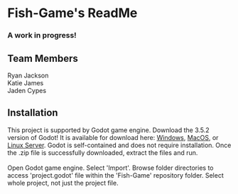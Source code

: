 # Fish-Game's ReadMe
### A work in progress!
## Team Members
Ryan Jackson<br>
Katie James<br>
Jaden Cypes<br>
## Installation
This project is supported by Godot game engine. Download the 3.5.2 version of Godot!
It is available for download here: [Windows](https://godotengine.org/download/windows/), [MacOS](https://godotengine.org/download/macos/), or [Linux Server](https://godotengine.org/download/server/). Godot is self-contained and does not require installation. Once the .zip file is successfully downloaded, extract the files and run.<br>
<br>Open Godot game engine. Select 'Import'. Browse folder directories to access 'project.godot' file within the 'Fish-Game' repository folder. Select whole project, not just the project file. 
